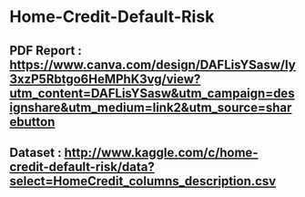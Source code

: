 # Home-Credit-Default-Risk
## PDF Report : https://www.canva.com/design/DAFLisYSasw/ly3xzP5Rbtgo6HeMPhK3vg/view?utm_content=DAFLisYSasw&utm_campaign=designshare&utm_medium=link2&utm_source=sharebutton
## Dataset : http://www.kaggle.com/c/home-credit-default-risk/data?select=HomeCredit_columns_description.csv

